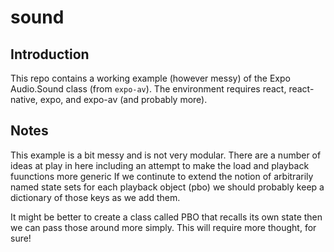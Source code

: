 # sound
## Introduction
This repo contains a working example (however messy) of the Expo Audio.Sound class (from `expo-av`).
The environment requires react, react-native, expo, and expo-av (and probably more).

## Notes
This example is a bit messy and is not very modular.
There are a number of ideas at play in here including an attempt to make the load and playback fuunctions more generic
If we continute to extend the notion of arbitrarily named state sets for each playback object (pbo) we should probably keep a dictionary of those keys as we add them.

It might be better to create a class called PBO that recalls its own state then we can pass those around more simply. 
This will require more thought, for sure!
